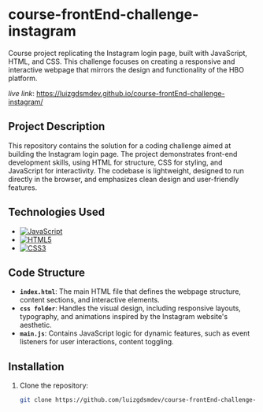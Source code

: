 # course-frontEnd-challenge-instagram

Course project replicating the Instagram login page, built with JavaScript, HTML, and CSS. This challenge focuses on creating a responsive and interactive webpage that mirrors the design and functionality of the HBO platform.

*live link*: https://luizgdsmdev.github.io/course-frontEnd-challenge-instagram/

## Project Description 

This repository contains the solution for a coding challenge aimed at building the Instagram login page. The project demonstrates front-end development skills, using HTML for structure, CSS for styling, and JavaScript for interactivity. The codebase is lightweight, designed to run directly in the browser, and emphasizes clean design and user-friendly features.

## Technologies Used

- [![JavaScript](https://img.shields.io/badge/JavaScript-F7DF1E?style=for-the-badge&logo=javascript&logoColor=black)](https://developer.mozilla.org/en-US/docs/Web/JavaScript)
- [![HTML5](https://img.shields.io/badge/HTML5-E34F26?style=for-the-badge&logo=html5&logoColor=white)](https://developer.mozilla.org/en-US/docs/Web/Guide/HTML/HTML5)
- [![CSS3](https://img.shields.io/badge/CSS3-1572B6?style=for-the-badge&logo=css3&logoColor=white)](https://developer.mozilla.org/en-US/docs/Web/CSS)


## Code Structure

- **`index.html`**: The main HTML file that defines the webpage structure, content sections, and interactive elements.
- **`css folder`**: Handles the visual design, including responsive layouts, typography, and animations inspired by the Instagram website's aesthetic.
- **`main.js`**: Contains JavaScript logic for dynamic features, such as event listeners for user interactions, content toggling.

## Installation

1. Clone the repository:
   ```bash
   git clone https://github.com/luizgdsmdev/course-frontEnd-challenge-instagram